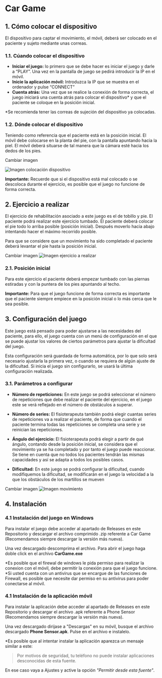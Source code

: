 # Car Game
## 1. Cómo colocar el dispositivo
El dispositivo para captar el movimiento, el móvil, deberá ser colocado en el paciente y sujeto mediante unas correas.
### 1.1. Cúando colocar el dispositivo
- **Iniciar el juego:**  lo primero que se debe hacer es iniciar el juego y darle a “PLAY”. Una vez en la pantalla de juego se pedirá introducir la IP en el móvil.
- **Inicie la aplicación móvil:**  Introduzca la IP que se muestra en el ordenador y pulse “CONNECT”
- **Cuenta atrás:**  Una vez que se realice la conexión de forma correcta, el juego iniciará una cuenta atrás para colocar el dispositivo* y que el paciente se coloque en la posición inicial.

*Se recomienda tener las correas de sujeción del dispositivo ya colocadas.

### 1.2. Dónde colocar el dispositivo
Teniendo como referencia que el paciente está en la posición inicial.
El móvil debe colocarse en la planta del pie, con la pantalla apuntando hacia la piel.
El móvil deberá situarse de tal manera que la cámara esté hacia los dedos de los pies.

Cambiar imagen

![Imagen colocación dispositivo](https://github.com/raulblas7/TFG-22-23/blob/main/JumpingGame/Assets/Images/MobilePos.png)

**Importante:** Recuerde que si el dispositivo está mal colocado o se descoloca durante el ejercicio, es posible que el juego no funcione de forma correcta.


## 2. Ejercicio a realizar

El ejercicio de rehabilitación asociado a este juego es el de tobillo y pie.
El paciente podrá realizar este ejercicio tumbado. El paciente deberá colocar el pie todo lo arriba posible (posición inicial). Después moverlo hacia abajo intentando hacer el máximo recorrido posible.

Para que se considere que un movimiento ha sido completado el paciente deberá levantar el pie hasta la posición inicial.

Cambiar imagen
![Imagen ejercicio a realizar](https://github.com/raulblas7/TFG-22-23/blob/main/JumpingGame/Assets/Images/Ejercicio%20Rodilla.png)

 ### 2.1. Posición inicial
Para este ejercicio el paciente deberá empezar tumbado con las piernas estiradas y con la puntera de los pies apuntando al techo.

**Importante:** Para que el juego funcione de forma correcta es importante que el paciente siempre empiece en la posición inicial o lo más cerca que le sea posible.

## 3. Configuración del juego
Este juego está pensado para poder ajustarse a las necesidades del paciente, para ello, el juego cuenta con un menú de configuración en el que se puede ajustar los valores de ciertos parámetros para ajustar la dificultad del juego.

Esta configuración será guardada de forma automática, por lo que solo será necesario ajustarla la primera vez, o cuando se requiera de algún ajuste de la dificultad.
Si inicia el juego sin configurarlo, se usará la última configuración realizada.

### 3.1. Parámetros a configurar

 - **Número de repeticiones:** En este juego se podrá seleccionar el número de repeticiones que debe realizar el paciente del ejercicio, en el juego este se verá reflejado en el número de obstáculos a superar.

 - **Número de series:** El fisioterapeuta también podrá elegir cuantas series de repeticiones va a realizar el paciente, de forma que cuando el paciente termina todas las repeticiones se completa una serie y se reinician las repeticiones.

 - **Ángulo del ejercicio:** El fisioterapeuta podrá elegir a partir de qué ángulo, contando desde la posición inicial, se considera que el movimiento ya se ha completado y por tanto el juego puede reaccionar. Se tiene en cuenta que no todos los pacientes tendrán las mismas capacidades y así se adapta a todos los posibles casos.

 - **Dificultad:** En este juego se podrá configurar la dificultad, cuando modifiquemos la dificultad, se modificarán en el juego la velocidad a la que los obstáculos de los martillos se mueven

Cambiar imagen
![Imagen movimiento](https://github.com/raulblas7/TFG-22-23/blob/main/JumpingGame/Assets/Images/Movimiento.png)

## 4. Instalación

### 4.1 Instalación del juego en Windows
Para instalar el juego debe acceder al apartado de Releases en este Repositorio y descargar el archivo comprimido .zip referente a Car Game (Recomendamos siempre descargar la versión más nueva).

Una vez descargado descomprima el archivo.
Para abrir el juego haga doble click en el archivo **CarGame.exe**

*Es posible que el firewal de windows le pida permiso para realizar la conexion con el móvil, debe permitir la conexión para que el juego funcione.
*Si usted cuenta con un antivirus que se encargue de las funciones de Firewall, es posible que necesite dar permiso en su antivirus para poder conectarse al móvil.

### 4.1 Instalación de la aplicación móvil

Para instalar la aplicación debe acceder al apartado de Releases en este Repositorio y descargar el archivo .apk referente a Phone Sensor (Recomendamos siempre descargar la versión más nueva).

Una vez descargado dirijase a "Descargas" en su móvil, busque el archivo descargado **Phone Sensor.apk**.
Pulse en el archivo e instalelo.

*Es posible que al intentar instalar la aplicación aparezca un mensaje similar a este: 
> Por motivos de seguridad, tu teléfono no puede instalar aplicaciones desconocidas de esta fuente.

En ese caso vaya a Ajustes y active la opción *"Permitir desde esta fuente"*.